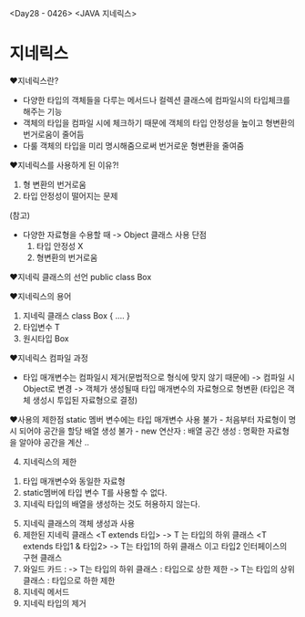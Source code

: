 <Day28 - 0426>
<JAVA 지네릭스>

# 지네릭스

❤️지네릭스란?

- 다양한 타입의 객체들을 다루는 메서드나 컬렉션 클래스에 컴파일시의 타입체크를 해주는 기능
- 객체의 타입을 컴파일 시에 체크하기 때문에 객체의 타입 안정성을 높이고 형변환의 번거로움이 줄어듬
- 다룰 객체의 타입을 미리 명시해줌으로써 번거로운 형변환을 줄여줌

❤️지네릭스를 사용하게 된 이유?!

1. 형 변환의 번거로움
2. 타입 안정성이 떨어지는 문제

(참고)

- 다양한 자료형을 수용할 때 -> Object 클래스 사용
  단점
  1. 타입 안정성 X
  2. 형변환의 번거로움

❤️지네릭 클래스의 선언
public class Box

❤️지네릭스의 용어

1. 지네릭 클래스
   class Box<T> { .... }
2. 타입변수 T
3. 원시타입 Box

❤️지네릭스 컴파일 과정

- 타입 매개변수는 컴파일시 제거(문법적으로 형식에 맞지 않기 때문에) -> 컴파일 시 Object로 변경 -> 객체가 생성될때 타입 매개변수의 자료형으로 형변환 (타입은 객체 생성시 투입된 자료형으로 결정)

❤️사용의 제한점
static 멤버 변수에는 타입 매개변수 사용 불가 - 처음부터 자료형이 명시 되어야 공간을 할당
배열 생성 불가 - new 연산자 : 배열 공간 생성 : 명확한 자료형을 알아야 공간을 계산 ..

4. 지네릭스의 제한

1) 타입 매개변수와 동일한 자료형
2) static멤버에 타입 변수 T를 사용할 수 없다.
3) 지네릭 타입의 배열을 생성하는 것도 허용하지 않는다.

5. 지네릭 클래스의 객체 생성과 사용
6. 제한된 지네릭 클래스
   <T extends 타입> -> T 는 타입의 하위 클래스
   <T extends 타입1 & 타입2> -> T는 타입1의 하위 클래스 이고 타입2 인터페이스의 구현 클래스
7. 와일드 카드
   <?> : <? extends Object>
   <? extends 타입> -> T는 타입의 하위 클래스 : 타입으로 상한 제한 
   <? super 타입> -> T는 타입의 상위 클래스 : 타입으로 하한 제한
8. 지네릭 메서드
9. 지네릭 타입의 제거
